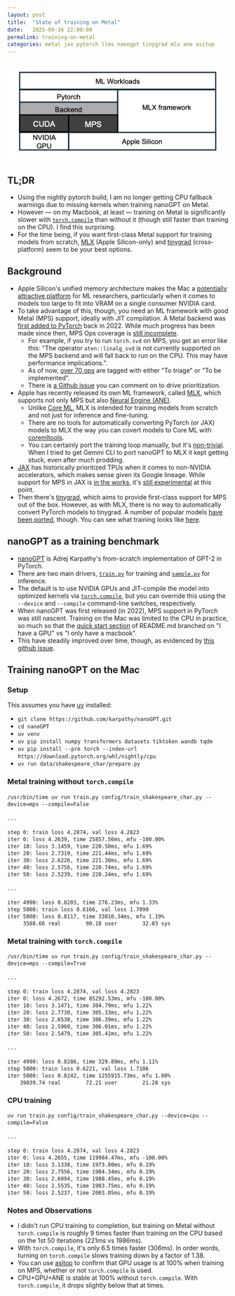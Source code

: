 ```yaml
---
layout: post
title:  "State of training on Metal"
date:   2025-09-16 22:00:00
permalink: training-on-metal
categories: metal jax pytorch llms nanogpt tinygrad mlx ane asitop
---
```


![Training On Metal](/assets/MLTrainingOnMetal.png)

## TL;DR

- Using the nightly pytorch build, I am no longer getting CPU fallback warnings due to missing kernels when training nanoGPT on Metal.
- However &mdash; on my Macbook, at least &mdash; training on Metal is significantly slower with [`torch.compile`](https://docs.pytorch.org/tutorials/intermediate/torch_compile_tutorial.html) than without it (though still faster than training on the CPU). I find this surprising.
- For the time being, if you want first-class Metal support for training models from scratch, [MLX](https://github.com/ml-explore/mlx) (Apple Silicon-only) and [tinygrad](https://github.com/tinygrad/tinygrad) (cross-platform) seem to be your best options.

## Background

- Apple Silicon's unified memory architecture makes the Mac a [potentially attractive platform](https://arxiv.org/pdf/2501.14925) for ML researchers, particularly when it comes to models too large to fit into VRAM on a single consumer NVIDIA card.
- To take advantage of this, though, you need an ML framework with good Metal (MPS) support, ideally with JIT compilation. A Metal backend was [first added to PyTorch](https://pytorch.org/blog/introducing-accelerated-pytorch-training-on-mac/) back in 2022. While much progress has been made since then, MPS Ops coverage is [still incomplete](https://qqaatw.dev/pytorch-mps-ops-coverage/).
  - For example, if you try to run `torch.svd` on MPS, you get an error like this: "The operator `aten::linalg_svd` is not currently supported on the MPS backend and will fall back to run on the CPU. This may have performance implications.".
  - As of now, [over 70 ops](https://github.com/users/kulinseth/projects/1/views/1) are tagged with either "To triage" or "To be implemented".
  - There is [a Github issue](https://github.com/pytorch/pytorch/issues/77764) you can comment on to drive prioritization.
- Apple has recently released its own ML framework, called [MLX](https://github.com/ml-explore/mlx), which supports not only MPS but also [Neural Engine (ANE)](https://en.wikipedia.org/wiki/Neural_Engine).
  - Unlike [Core ML](https://developer.apple.com/documentation/coreml), MLX is intended for training models from scratch and not just for inference and fine-tuning.
  - There are no tools for automatically converting PyTorch (or JAX) models to MLX the way you can covert models to Core ML with [coremltools](https://github.com/apple/coremltools).  
  - You can certainly port the training loop manually, but it's [non-trivial](https://github.com/pranavjad/mlx-gpt2). When I tried to get Gemini CLI to port nanoGPT to MLX it kept  getting stuck, even after much prodding.
- [JAX](https://github.com/jax-ml/jax) has historically prioritized TPUs when it comes to non-NVIDIA accelerators, which makes sense given its Google lineage. While support for MPS in JAX is [in the works](https://developer.apple.com/metal/jax/), it's [still experimental](https://github.com/jax-ml/jax?tab=readme-ov-file#supported-platforms) at this point.
- Then there's [tinygrad](https://github.com/tinygrad/tinygrad), which aims to provide first-class support for MPS out of the box. However, as with MLX, there is no way to automatically convert PyTorch models to tinygrad. A number of popular models [have been ported](https://docs.tinygrad.org/showcase/), though. You can see what training looks like [here](https://docs.tinygrad.org/mnist/#training-the-model).

## nanoGPT as a training benchmark

- [nanoGPT](https://github.com/karpathy/nanoGPT) is Adrej Karpathy's from-scratch implementation of GPT-2 in PyTorch.
- There are two main drivers, [`train.py`](https://github.com/karpathy/nanoGPT/blob/master/train.py) for training and [`sample.py`](https://github.com/karpathy/nanoGPT/blob/master/sample.py) for inference.
- The default is to use NVIDIA GPUs and JIT-compile the model into optimized kernels via [`torch.compile`](https://docs.pytorch.org/tutorials/intermediate/torch_compile_tutorial.html), but you can override this using the `--device` and `--compile` command-line switches, respectively.
- When nanoGPT was first released (in 2022), MPS support in PyTorch was still nascent. Training on the Mac was limited to the CPU in practice, so much so that the [quick start section](https://github.com/karpathy/nanoGPT?tab=readme-ov-file#quick-start) of README.md branched on "I have a GPU" vs "I only have a macbook".
- This have steadily improved over time, though, as evidenced by [this github issue](https://github.com/karpathy/nanoGPT/issues/28).

## Training nanoGPT on the Mac

### Setup

This assumes you have [uv](https://docs.astral.sh/uv/) installed:

- `git clone https://github.com/karpathy/nanoGPT.git`
- `cd nanoGPT`
- `uv venv`
- `uv pip install numpy transformers datasets tiktoken wandb tqdm`
- `uv pip install --pre torch --index-url https://download.pytorch.org/whl/nightly/cpu`
- `uv run data/shakespeare_char/prepare.py`

### Metal training without `torch.compile`

```
/usr/bin/time uv run train.py config/train_shakespeare_char.py --device=mps --compile=False

...

step 0: train loss 4.2874, val loss 4.2823
iter 0: loss 4.2639, time 25857.56ms, mfu -100.00%
iter 10: loss 3.1459, time 220.50ms, mfu 1.69%
iter 20: loss 2.7319, time 221.44ms, mfu 1.69%
iter 30: loss 2.6226, time 221.30ms, mfu 1.69%
iter 40: loss 2.5756, time 220.74ms, mfu 1.69%
iter 50: loss 2.5239, time 220.24ms, mfu 1.69%

...

iter 4990: loss 0.8203, time 276.23ms, mfu 1.33%
step 5000: train loss 0.6166, val loss 1.7099
iter 5000: loss 0.8117, time 33010.34ms, mfu 1.19%
     3588.66 real        90.18 user        32.03 sys
```

### Metal training with `torch.compile`

```
/usr/bin/time uv run train.py config/train_shakespeare_char.py --device=mps --compile=True

...

step 0: train loss 4.2874, val loss 4.2823
iter 0: loss 4.2672, time 85292.53ms, mfu -100.00%
iter 10: loss 3.1471, time 304.79ms, mfu 1.22%
iter 20: loss 2.7730, time 305.33ms, mfu 1.22%
iter 30: loss 2.6538, time 306.39ms, mfu 1.22%
iter 40: loss 2.5960, time 306.01ms, mfu 1.22%
iter 50: loss 2.5479, time 305.41ms, mfu 1.22%

...

iter 4990: loss 0.8286, time 329.89ms, mfu 1.11%
step 5000: train loss 0.6221, val loss 1.7106
iter 5000: loss 0.8242, time 1255915.73ms, mfu 1.00%
    39039.74 real        72.21 user        21.28 sys
```

### CPU training

```
uv run train.py config/train_shakespeare_char.py --device=cpu --compile=False

...

step 0: train loss 4.2874, val loss 4.2823
iter 0: loss 4.2655, time 119984.47ms, mfu -100.00%
iter 10: loss 3.1338, time 1973.80ms, mfu 0.19%
iter 20: loss 2.7556, time 1984.34ms, mfu 0.19%
iter 30: loss 2.6094, time 1988.45ms, mfu 0.19%
iter 40: loss 2.5535, time 1983.75ms, mfu 0.19%
iter 50: loss 2.5237, time 2003.05ms, mfu 0.19%
```

### Notes and Observations

- I didn't run CPU training to completion, but training on Metal without `torch.compile` is roughly 9 times faster than training on the CPU based on the 1st 50 iterations (221ms vs 1986ms).
- With `torch.compile`, it's only 6.5 times faster (306ms). In order words, turning on `torch.compile` slows training down by a factor of 1.38.
- You can use [asitop](https://github.com/tlkh/asitop) to confirm that GPU usage is at 100% when training on MPS, whether or not `torch.compile` is used.
- CPU+GPU+ANE is stable at 100% without `torch.compile`. With `torch.compile`, it drops slightly below that at times.
